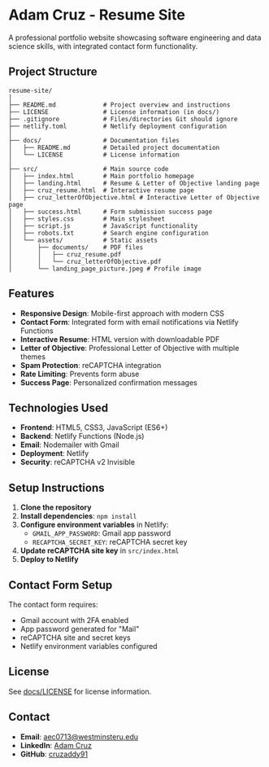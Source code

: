 # Adam Cruz - Resume Site

A professional portfolio website showcasing software engineering and data science skills, with integrated contact form functionality.

## Project Structure

```
resume-site/
│
├── README.md             # Project overview and instructions
├── LICENSE               # License information (in docs/)
├── .gitignore            # Files/directories Git should ignore
├── netlify.toml          # Netlify deployment configuration
│
├── docs/                 # Documentation files
│   ├── README.md         # Detailed project documentation
│   └── LICENSE           # License information
│
├── src/                  # Main source code
│   ├── index.html        # Main portfolio homepage
│   ├── landing.html      # Resume & Letter of Objective landing page
│   ├── cruz_resume.html  # Interactive resume page
│   ├── cruz_letterOfObjective.html # Interactive Letter of Objective page
│   ├── success.html      # Form submission success page
│   ├── styles.css        # Main stylesheet
│   ├── script.js         # JavaScript functionality
│   ├── robots.txt        # Search engine configuration
│   └── assets/           # Static assets
│       ├── documents/    # PDF files
│       │   ├── cruz_resume.pdf
│       │   └── cruz_letterOfObjective.pdf
│       └── landing_page_picture.jpeg # Profile image
```

## Features

- **Responsive Design**: Mobile-first approach with modern CSS
- **Contact Form**: Integrated form with email notifications via Netlify Functions
- **Interactive Resume**: HTML version with downloadable PDF
- **Letter of Objective**: Professional Letter of Objective with multiple themes
- **Spam Protection**: reCAPTCHA integration
- **Rate Limiting**: Prevents form abuse
- **Success Page**: Personalized confirmation messages

## Technologies Used

- **Frontend**: HTML5, CSS3, JavaScript (ES6+)
- **Backend**: Netlify Functions (Node.js)
- **Email**: Nodemailer with Gmail
- **Deployment**: Netlify
- **Security**: reCAPTCHA v2 Invisible

## Setup Instructions

1. **Clone the repository**
2. **Install dependencies**: `npm install`
3. **Configure environment variables** in Netlify:
   - `GMAIL_APP_PASSWORD`: Gmail app password
   - `RECAPTCHA_SECRET_KEY`: reCAPTCHA secret key
4. **Update reCAPTCHA site key** in `src/index.html`
5. **Deploy to Netlify**

## Contact Form Setup

The contact form requires:
- Gmail account with 2FA enabled
- App password generated for "Mail"
- reCAPTCHA site and secret keys
- Netlify environment variables configured

## License

See [docs/LICENSE](docs/LICENSE) for license information.

## Contact

- **Email**: aec0713@westminsteru.edu
- **LinkedIn**: [Adam Cruz](https://www.linkedin.com/in/cruzadam91/)
- **GitHub**: [cruzaddy91](https://github.com/cruzaddy91) 
